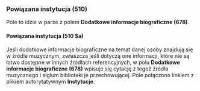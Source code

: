 ### Powiązana instytucja (510)
Pole to idzie w parze z polem **Dodatkowe informacje biograficzne (678)**.

#### Powiązana instytucja (510 $a)
Jeśli dodatkowe informacje biograficzne na temat danej osoby znajdują się w źródle muzycznym, zwłaszcza jeśli dotyczą one informacji, które nie są łatwo dostępne w innych źródłach referencyjnych, w polu **Dodatkowe informacje biograficzne (678)** wpisuje się cytację z tegoż źródła muzycznego i siglum biblioteki je przechowującej. Pole połączono linkiem z plikiem autorytatywnym **Instytucje**.
